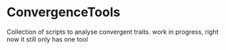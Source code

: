 # ConvergenceTools
Collection of scripts to analyse convergent traits. work in progress, right now it still only has one tool 
